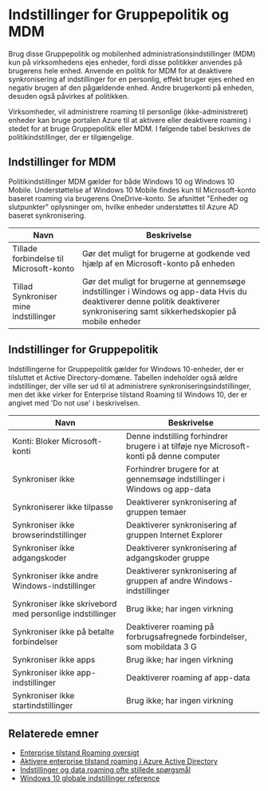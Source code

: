<properties
    pageTitle="Indstillinger for politik og MDM grupper | Microsoft Azure"
    description="Indeholder oplysninger om Gruppepolitik og mobilenhed administrationsindstillinger (MDM), der skal bruges på virksomhedens ejes enheder. Disse politikker anvendes på brugerens hele enhed."
    services="active-directory"
    keywords="Hvad er gruppe politik og MDM indstillinger for Enterprise tilstand Roaming, Enterprise tilstand Roaming, windows skyen"
    documentationCenter=""
    authors="femila"
    manager="swadhwa"
    editor="curtand"/>

<tags
    ms.service="active-directory"  
    ms.workload="identity"
    ms.tgt_pltfrm="na"
    ms.devlang="na"
    ms.topic="article"
    ms.date="09/27/2016"
    ms.author="femila"/>

# <a name="group-policy-and-mdm-settings"></a>Indstillinger for Gruppepolitik og MDM

Brug disse Gruppepolitik og mobilenhed administrationsindstillinger (MDM) kun på virksomhedens ejes enheder, fordi disse politikker anvendes på brugerens hele enhed. Anvende en politik for MDM for at deaktivere synkronisering af indstillinger for en personlig, effekt bruger ejes enhed en negativ brugen af den pågældende enhed. Andre brugerkonti på enheden, desuden også påvirkes af politikken.

Virksomheder, vil administrere roaming til personlige (ikke-administreret) enheder kan bruge portalen Azure til at aktivere eller deaktivere roaming i stedet for at bruge Gruppepolitik eller MDM.
I følgende tabel beskrives de politikindstillinger, der er tilgængelige.

## <a name="mdm-settings"></a>Indstillinger for MDM
Politikindstillinger MDM gælder for både Windows 10 og Windows 10 Mobile.  Understøttelse af Windows 10 Mobile findes kun til Microsoft-konto baseret roaming via brugerens OneDrive-konto.  Se afsnittet "Enheder og slutpunkter" oplysninger om, hvilke enheder understøttes til Azure AD baseret synkronisering.

| Navn                               | Beskrivelse                                                          |
|------------------------------------|----------------------------------------------------------------------|
| Tillade forbindelse til Microsoft-konto | Gør det muligt for brugerne at godkende ved hjælp af en Microsoft-konto på enheden |
| Tillad Synkroniser mine indstillinger             | Gør det muligt for brugerne at gennemsøge indstillinger i Windows og app-data Hvis du deaktiverer denne politik deaktiverer synkronisering samt sikkerhedskopier på mobile enheder                  |

## <a name="group-policy-settings"></a>Indstillinger for Gruppepolitik
Indstillingerne for Gruppepolitik gælder for Windows 10-enheder, der er tilsluttet et Active Directory-domæne. Tabellen indeholder også ældre indstillinger, der ville ser ud til at administrere synkroniseringsindstillinger, men det ikke virker for Enterprise tilstand Roaming til Windows 10, der er angivet med 'Do not use' i beskrivelsen.

| Navn                                | Beskrivelse |
|-------------------------------------|-------------|
| Konti: Bloker Microsoft-konti  |Denne indstilling forhindrer brugere i at tilføje nye Microsoft-konti på denne computer|
| Synkroniser ikke                         |Forhindrer brugere for at gennemsøge indstillinger i Windows og app-data|
| Synkroniserer ikke tilpasse             |Deaktiverer synkronisering af gruppen temaer|
| Synkroniser ikke browserindstillinger        |Deaktiverer synkronisering af gruppen Internet Explorer|
| Synkroniser ikke adgangskoder               |Deaktiverer synkronisering af adgangskoder gruppe|
| Synkroniser ikke andre Windows-indstillinger  |Deaktiverer synkronisering af gruppen af andre Windows-indstillinger|
| Synkroniser ikke skrivebord med personlige indstillinger |Brug ikke; har ingen virkning|
| Synkroniser ikke på betalte forbindelser  |Deaktiverer roaming på forbrugsafregnede forbindelser, som mobildata 3 G|
| Synkroniser ikke apps                    |Brug ikke; har ingen virkning|
|Synkroniser ikke app-indstillinger             |Deaktiverer roaming af app-data|
|Synkroniser ikke startindstillinger           |Brug ikke; har ingen virkning|


## <a name="related-topics"></a>Relaterede emner
- [Enterprise tilstand Roaming oversigt](active-directory-windows-enterprise-state-roaming-overview.md)
- [Aktivere enterprise tilstand roaming i Azure Active Directory](active-directory-windows-enterprise-state-roaming-enable.md)
- [Indstillinger og data roaming ofte stillede spørgsmål](active-directory-windows-enterprise-state-roaming-faqs.md)
- [Windows 10 globale indstillinger reference](active-directory-windows-enterprise-state-roaming-windows-settings-reference.md)
